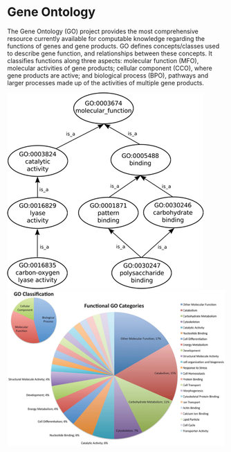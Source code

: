 # Gene Ontology
The Gene Ontology (GO) project provides the most comprehensive resource currently available for computable knowledge regarding the functions of genes and gene products. GO defines concepts/classes used to describe gene function, and relationships between these concepts. It classifies functions along three aspects: molecular function (MFO), molecular activities of gene products; cellular component (CCO), where gene products are active; and biological process (BPO), pathways and larger processes made up of the activities of multiple gene products.

![Screenshot](go_screenshot_2.png)
![Screenshot](go_screenshot_1.png)
<br />
